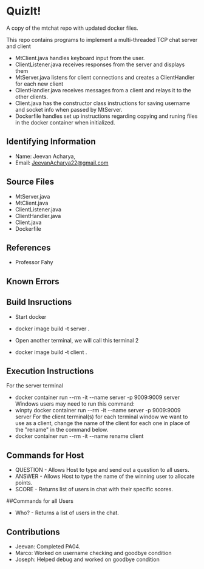 # QuizIt!
A copy of the mtchat repo with updated docker files.

This repo contains programs to implement a multi-threaded TCP chat server and client

* MtClient.java handles keyboard input from the user.
* ClientListener.java receives responses from the server and displays them
* MtServer.java listens for client connections and creates a ClientHandler for each new client
* ClientHandler.java receives messages from a client and relays it to the other clients.
* Client.java has the constructor class instructions for saving username and socket info when passed by MtServer.
* Dockerfile handles set up instructions regarding copying and runing files in the docker container when initialized.


## Identifying Information

* Name: Jeevan Acharya,
* Email: JeevanAcharya22@gmail.com


## Source Files

* MtServer.java
* MtClient.java
* ClientListener.java
* ClientHandler.java
* Client.java
* Dockerfile

## References

* Professor Fahy

## Known Errors

## Build Insructions

* Start docker
* docker image build -t server .

* Open another terminal, we will call this terminal 2
* docker image build -t client .



## Execution Instructions
For the server terminal
* docker container run --rm -it --name server -p 9009:9009 server
Windows users may need to run this command:
* winpty docker container run --rm -it --name server -p 9009:9009 server
For the client terminal(s)
for each terminal window we want to use as a client, change the name of the client
  for each one in place of the "rename" in the command below.
* docker container run --rm -it --name rename client

## Commands for Host
* QUESTION - Allows Host to type and send out a question to all users.
* ANSWER - Allows Host to type the name of the winning user to allocate points.
* SCORE - Returns list of users in chat with their specific scores.

##Commands for all Users
* Who? - Returns a list of users in the chat.

## Contributions

* Jeevan: Completed PA04.
* Marco: Worked on username checking and goodbye condition
* Joseph: Helped debug and worked on goodbye condition
